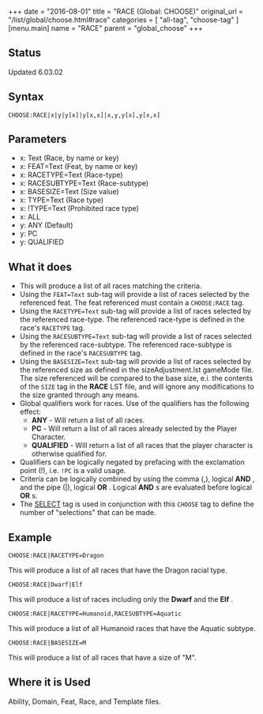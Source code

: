 +++
date = "2016-08-01"
title = "RACE (Global: CHOOSE)"
original_url = "/list/global/choose.html#race"
categories = [ "all-tag", "choose-tag" ]
[menu.main]
    name = "RACE"
    parent = "global_choose"
+++

## Status

Updated 6.03.02

## Syntax

`CHOOSE:RACE|x|y|y[x]|y[x,x]|x,y,y[x],y[x,x]`

## Parameters

-   x: Text (Race, by name or key)
-   x: FEAT=Text (Feat, by name or key)
-   x: RACETYPE=Text (Race-type)
-   x: RACESUBTYPE=Text (Race-subtype)
-   x: BASESIZE=Text (Size value)
-   x: TYPE=Text (Race type)
-   x: !TYPE=Text (Prohibited race type)
-   x: ALL
-   y: ANY (Default)
-   y: PC
-   y: QUALIFIED



What it does
------------

-   This will produce a list of all races matching the criteria.
-   Using the `FEAT=Text` sub-tag will provide a list of races selected
    by the referenced feat. The feat referenced must contain a
    `CHOOSE:RACE` tag.
-   Using the `RACETYPE=Text` sub-tag will provide a list of races
    selected by the referenced race-type. The referenced race-type is
    defined in the race's `RACETYPE` tag.
-   Using the `RACESUBTYPE=Text` sub-tag will provide a list of races
    selected by the referenced race-subtype. The referenced race-subtype
    is defined in the race's `RACESUBTYPE` tag.
-   Using the `BASESIZE=Text` sub-tag will provide a list of races
    selected by the referenced size as defined in the <span
    class="lstfile"> sizeAdjustment.lst </span> gameMode file. The size
    referenced will be compared to the base size, e.i. the contents of
    the `SIZE` tag in the **RACE** LST file, and will ignore any
    modifications to the size granted through any means.
-   Global qualifiers work for races. Use of the qualifiers has the
    following effect:
    -   **ANY** - Will return a list of all races.
    -   **PC** - Will return a list of all races already selected by the
        Player Character.
    -   **QUALIFIED** - Will return a list of all races that the player
        character is otherwise qualified for.
-   Qualifiers can be logically negated by prefacing with the
    exclamation point (!), i.e. `!PC` is a valid usage.
-   Criteria can be logically combined by using the comma (,), logical
    **AND** , and the pipe (|), logical **OR** . Logical **AND** s are
    evaluated before logical **OR** s.
-   The [SELECT](/list/global/other/select.html) tag is used in
    conjunction with this `CHOOSE` tag to define the number of
    "selections" that can be made.

Example
-------

`CHOOSE:RACE|RACETYPE=Dragon`

This will produce a list of all races that have the Dragon racial type.

`CHOOSE:RACE|Dwarf|Elf`

This will produce a list of races including only the **Dwarf** and the
**Elf** .

`CHOOSE:RACE|RACETYPE=Humanoid,RACESUBTYPE=Aquatic`

This will produce a list of all Humanoid races that have the Aquatic
subtype.

`CHOOSE:RACE|BASESIZE=M`

This will produce a list of all races that have a size of "M".

Where it is Used
----------------

Ability, Domain, Feat, Race, and Template files.

